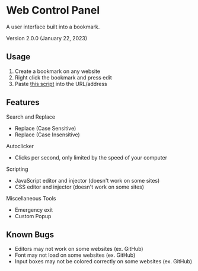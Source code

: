 # Web Control Panel
A user interface built into a bookmark.

Version 2.0.0 (January 22, 2023)

## Usage
1. Create a bookmark on any website
2. Right click the bookmark and press edit
3. Paste [this script](https://raw.githubusercontent.com/TrueSunGaming/web-control-panel/main/bookmark.js) into the URL/address

## Features

Search and Replace
* Replace (Case Sensitive)
* Replace (Case Insensitive)

Autoclicker
* Clicks per second, only limited by the speed of your computer

Scripting
* JavaScript editor and injector (doesn't work on some sites)
* CSS editor and injector (doesn't work on some sites)

Miscellaneous Tools
* Emergency exit
* Custom Popup

## Known Bugs
* Editors may not work on some websites (ex. GitHub)
* Font may not load on some websites (ex. GitHub)
* Input boxes may not be colored correctly on some websites (ex. GitHub)
